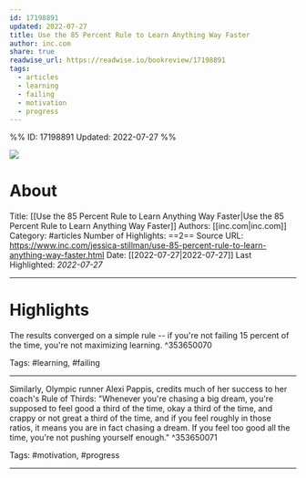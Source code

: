 ```yaml
---
id: 17198891
updated: 2022-07-27
title: Use the 85 Percent Rule to Learn Anything Way Faster
author: inc.com
share: true
readwise_url: https://readwise.io/bookreview/17198891
tags:
  - articles
  - learning
  - failing
  - motivation
  - progress
---
```


%%
ID: 17198891
Updated: 2022-07-27
%%

![]( https://readwise-assets.s3.amazonaws.com/static/images/article1.be68295a7e40.png)

# About
Title: [[Use the 85 Percent Rule to Learn Anything Way Faster|Use the 85 Percent Rule to Learn Anything Way Faster]]
Authors: [[inc.com|inc.com]]
Category: #articles
Number of Highlights: ==2==
Source URL: https://www.inc.com/jessica-stillman/use-85-percent-rule-to-learn-anything-way-faster.html
Date: [[2022-07-27|2022-07-27]]
Last Highlighted: *2022-07-27*

---

# Highlights

The results converged on a simple rule -- if you're not failing 15 percent of the time, you're not maximizing learning. ^353650070

Tags: #learning, #failing

---
Similarly, Olympic runner Alexi Pappis, credits much of her success to ​​her coach's Rule of Thirds: "Whenever you're chasing a big dream, you're supposed to feel good a third of the time, okay a third of the time, and crappy or not great a third of the time, and if you feel roughly in those ratios, it means you are in fact chasing a dream. If you feel too good all the time, you're not pushing yourself enough." ^353650071

Tags: #motivation, #progress

---
